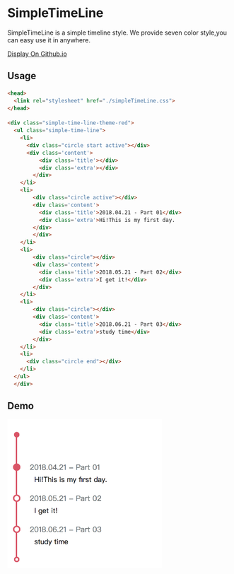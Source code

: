 # SimpleTimeLine
SimpleTimeLine is a simple timeline style.
We provide seven color style,you can easy use it in anywhere.    

<a href="https://unromanticman.github.io/SimpleTimeLine/">Display On Github.io</a>

## Usage
```html
<head>
  <link rel="stylesheet" href="./simpleTimeLine.css">
</head>

<div class="simple-time-line-theme-red">
  <ul class="simple-time-line">
    <li>
      <div class="circle start active"></div>
      <div class='content'> 
          <div class='title'></div>
          <div class='extra'></div>
        </div>
    </li>
    <li>
        <div class="circle active"></div>
        <div class='content'> 
          <div class='title'>2018.04.21 - Part 01</div>
          <div class='extra'>Hi!This is my first day.
        </div>
        </div>
    </li>
    <li>
        <div class="circle"></div>
        <div class='content'>
          <div class='title'>2018.05.21 - Part 02</div>
          <div class='extra'>I get it!</div>
        </div>
    </li>
    <li>
        <div class="circle"></div>
        <div class='content'>
          <div class='title'>2018.06.21 - Part 03</div>
          <div class='extra'>study time</div>
        </div>
    </li>
    <li>
      <div class="circle end"></div>
    </li>
  </ul>
  </div>
```

## Demo
<img width="350" src="https://github.com/unromanticman/SimpleTimeLine/blob/master/example.png?raw=true"/>

